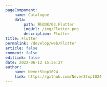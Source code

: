 ```yaml
---
pageComponent:
    name: Catalogue
    data:
        path: 移动端/03.Flutter
        imgUrl: /img/Flutter.png
        description: Flutter
title: Flutter
permalink: /develop/web/Flutter
article: false
comment: false
editLink: false
date: 2022-06-12 15:36:27
author:
    name: NeverStop1024
    link: https://github.com/NeverStop1024
---
```

